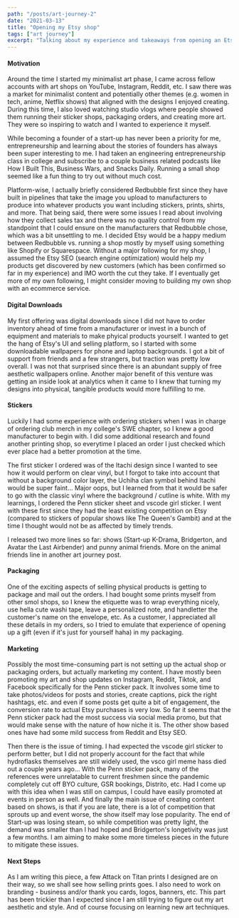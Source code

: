 ```yaml
---
path: "/posts/art-journey-2"
date: "2021-03-13"
title: "Opening my Etsy shop"
tags: ["art journey"]
excerpt: "Talking about my experience and takeaways from opening an Etsy shop"
---
```


#### Motivation
Around the time I started my minimalist art phase, I came across fellow accounts with art shops on YouTube, Instagram, Reddit, etc. I saw there was a market for minimalist content and potentially other themes (e.g. women in tech, anime, Netflix shows) that aligned with the designs I enjoyed creating. During this time, I also loved watching studio vlogs where people showed them running their sticker shops, packaging orders, and creating more art. They were so inspiring to watch and I wanted to experience it myself. 

While becoming a founder of a start-up has never been a priority for me, entrepreneurship and learning about the stories of founders has always been super interesting to me. I had taken an engineering entrepreneurship class in college and subscribe to a couple business related podcasts like How I Built This, Business Wars, and Snacks Daily. Running a small shop seemed like a fun thing to try out without much cost. 

Platform-wise, I actually briefly considered Redbubble first since they have built in pipelines that take the image you upload to manufacturers to produce into whatever products you want including stickers, prints, shirts, and more. That being said, there were some issues I read about involving how they collect sales tax and there was no quality control from my standpoint that I could ensure on the manufacturers that Redbubble chose, which was a bit unsettling to me. I decided Etsy would be a happy medium between Redbubble vs. running a shop mostly by myself using something like Shopify or Squarespace. Without a major following for my shop, I assumed the Etsy SEO (search engine optimization) would help my products get discovered by new customers (which has been confirmed so far in my experience) and IMO worth the cut they take. If I eventually get more of my own following, I might consider moving to building my own shop with an ecommerce service. 

#### Digital Downloads
My first offering was digital downloads since I did not have to order inventory ahead of time from a manufacturer or invest in a bunch of equipment and materials to make phyical products yourself. I wanted to get the hang of Etsy's UI and selling platform, so I started with some downloadable wallpapers for phone and laptop backgrounds. I got a bit of support from friends and a few strangers, but traction was pretty low overall. I was not that surprised since there is an abundant supply of free aesthetic wallpapers online. Another major benefit of this venture was getting an inside look at analytics when it came to I knew that turning my designs into physical, tangible products would more fulfilling to me. 

#### Stickers
Luckily I had some experience with ordering stickers when I was in charge of ordering club merch in my college's SWE chapter, so I knew a good manufacturer to begin with. I did some additional research and found another printing shop, so everytime I placed an order I just checked which ever place had a better promotion at the time. 

The first sticker I ordered was of the Itachi design since I wanted to see how it would perform on clear vinyl, but I forgot to take into account that without a background color layer, the Uchiha clan symbol behind Itachi would be super faint... Major oops, but I learned from that it would be safer to go with the classic vinyl where the background / cutline is white. With my learnings, I ordered the Penn sticker sheet and vscode girl sticker. I went with these first since they had the least existing competition on Etsy (compared to stickers of popular shows like The Queen's Gambit) and at the time I thought would not be as affected by timely trends. 

I released two more lines so far: shows (Start-up K-Drama, Bridgerton, and Avatar the Last Airbender) and punny animal friends. More on the animal friends line in another art journey post.

#### Packaging
One of the exciting aspects of selling physical products is getting to package and mail out the orders. I had bought some prints myself from other smol shops, so I knew the etiquette was to wrap everything nicely, use hella cute washi tape, leave a personalized note, and handletter the customer's name on the envelope, etc. As a customer, I appreciated all these details in my orders, so I tried to emulate that experience of opening up a gift (even if it's just for yourself haha) in my packaging. 

#### Marketing
Possibly the most time-consuming part is not setting up the actual shop or packaging orders, but actually marketing my content. I have mostly been promoting my art and shop updates on Instagram, Reddit, Tiktok, and Facebook specifically for the Penn sticker pack. It involves some time to take photos/videos for posts and stories, create captions, pick the right hashtags, etc. and even if some posts get quite a bit of engagement, the conversion rate to actual Etsy purchases is very low. So far it seems that the Penn sticker pack had the most success via social media promo, but that would make sense with the nature of how niche it is. The other show based ones have had some mild success from Reddit and Etsy SEO. 

Then there is the issue of timing. I had expected the vscode girl sticker to perform better, but I did not properly account for the fact that while hydroflasks themselves are still widely used, the vsco girl meme hass died out a couple years ago... With the Penn sticker pack, many of the references were unrelatable to current freshmen since the pandemic completely cut off BYO culture, GSR bookings, Distrito, etc. Had I come up with this idea when I was still on campus, I could have easily promoted at events in person as well. And finally the main issue of creating content based on shows, is that if you are late, there is a lot of competition that sprouts up and event worse, the show itself may lose popularity. The end of Start-up was losing steam, so while competition was pretty light, the demand was smaller than I had hoped and Bridgerton's longetivity was just a few months. I am aiming to make some more timeless pieces in the future to mitigate these issues. 

#### Next Steps
As I am writing this piece, a few Attack on Titan prints I designed are on their way, so we shall see how selling prints goes. I also need to work on branding - business and/or thank you cards, logos, banners, etc. This part has been trickier than I expected since I am still trying to figure out my art aesthetic and style. And of course focusing on learning new art techniques.